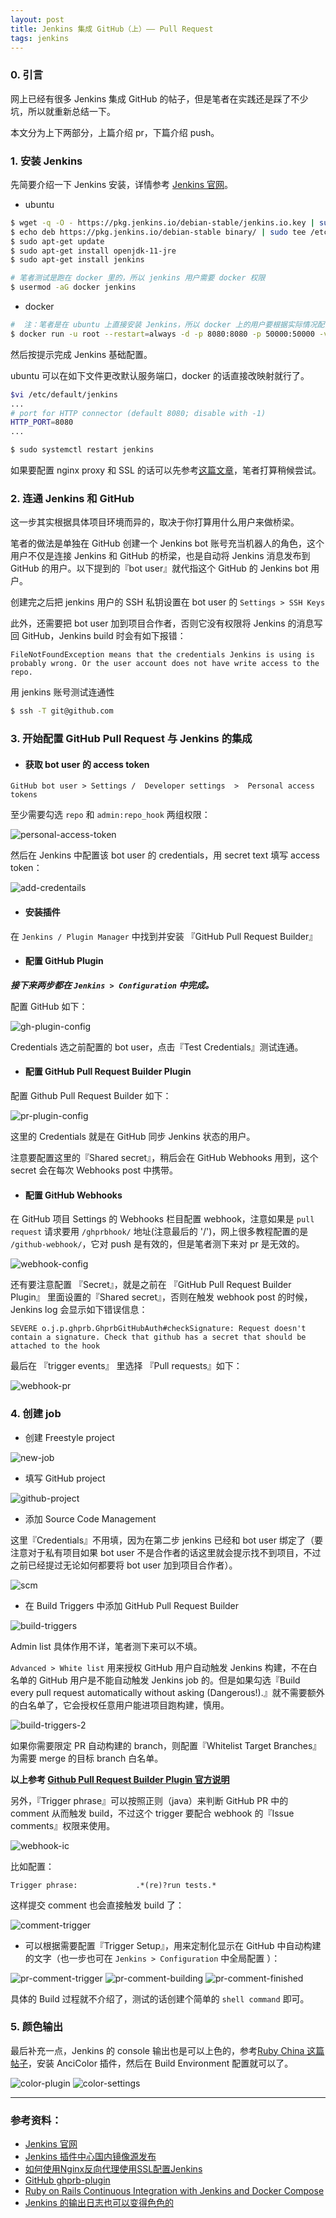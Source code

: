 ```yaml
---
layout: post
title: Jenkins 集成 GitHub（上）—— Pull Request
tags: jenkins
---
```


### 0. 引言

网上已经有很多 Jenkins 集成 GitHub 的帖子，但是笔者在实践还是踩了不少坑，所以就重新总结一下。

本文分为上下两部分，上篇介绍 pr，下篇介绍 push。

### 1. 安装 Jenkins

先简要介绍一下 Jenkins 安装，详情参考 [Jenkins 官网](https://jenkins.io/download/)。

* ubuntu

```bash
$ wget -q -O - https://pkg.jenkins.io/debian-stable/jenkins.io.key | sudo apt-key add -
$ echo deb https://pkg.jenkins.io/debian-stable binary/ | sudo tee /etc/apt/sources.list.d/jenkins.list
$ sudo apt-get update
$ sudo apt-get install openjdk-11-jre
$ sudo apt-get install jenkins

# 笔者测试是跑在 docker 里的，所以 jenkins 用户需要 docker 权限
$ usermod -aG docker jenkins
```

* docker

```bash
#  注：笔者是在 ubuntu 上直接安装 Jenkins，所以 docker 上的用户要根据实际情况配置
$ docker run -u root --restart=always -d -p 8080:8080 -p 50000:50000 -v jenkins-data:/var/jenkins_home -v /var/run/docker.sock:/var/run/docker.sock -v /etc/localtime:/etc/localtime -v /path/to/jenkins-key:/root/.ssh --name jenkins jenkins/jenkins:lts
```

然后按提示完成 Jenkins 基础配置。

ubuntu 可以在如下文件更改默认服务端口，docker 的话直接改映射就行了。

```bash
$vi /etc/default/jenkins
...
# port for HTTP connector (default 8080; disable with -1)
HTTP_PORT=8080
...

$ sudo systemctl restart jenkins
```

如果要配置 nginx proxy 和 SSL 的话可以先参考[这篇文章](https://www.howtoing.com/how-to-configure-jenkins-with-ssl-using-an-nginx-reverse-proxy/)，笔者打算稍候尝试。

### 2. 连通 Jenkins 和 GitHub

这一步其实根据具体项目环境而异的，取决于你打算用什么用户来做桥梁。

笔者的做法是单独在 GitHub 创建一个 Jenkins bot 账号充当机器人的角色，这个用户不仅是连接 Jenkins 和 GitHub 的桥梁，也是自动将 Jenkins 消息发布到 GitHub 的用户。以下提到的『bot user』就代指这个 GitHub 的 Jenkins bot 用户。

创建完之后把 jenkins 用户的 SSH 私钥设置在 bot user 的 `Settings > SSH Keys`

此外，还需要把 bot user 加到项目合作者，否则它没有权限将 Jenkins 的消息写回 GitHub，Jenkins build 时会有如下报错：

```
FileNotFoundException means that the credentials Jenkins is using is probably wrong. Or the user account does not have write access to the repo.
```

用 jenkins 账号测试连通性

```bash
$ ssh -T git@github.com
```

### 3. 开始配置 GitHub Pull Request 与 Jenkins 的集成

- #### 获取 bot user 的 access token

```
GitHub bot user > Settings /  Developer settings  >  Personal access tokens
```

至少需要勾选 `repo` 和 `admin:repo_hook` 两组权限：

![personal-access-token](/assets/img/posts/2020/jenkins-github/personal-access-token.jpg "access token")

然后在 Jenkins 中配置该 bot user 的 credentials，用 secret text 填写 access token：

![add-credentails](/assets/img/posts/2020/jenkins-github/add-credentails.jpg "add credentails")

- #### 安装插件

在 `Jenkins / Plugin Manager` 中找到并安装 『GitHub Pull Request Builder』

- #### 配置 GitHub Plugin

***接下来两步都在 `Jenkins > Configuration` 中完成。***

配置 GitHub 如下：

![gh-plugin-config](/assets/img/posts/2020/jenkins-github/gh-plugin-config.jpg "gh plugin config")

Credentials 选之前配置的 bot user，点击『Test Credentials』测试连通。

- #### 配置 GitHub Pull Request Builder Plugin

配置 Github Pull Request Builder 如下：

![pr-plugin-config](/assets/img/posts/2020/jenkins-github/pr-plugin-config.jpg "pr plugin config")

这里的 Credentials 就是在 GitHub 同步 Jenkins 状态的用户。

注意要配置这里的『Shared secret』，稍后会在 GitHub Webhooks 用到，这个 secret 会在每次 Webhooks post 中携带。

- #### 配置 GitHub Webhooks

在 GitHub 项目 Settings 的 Webhooks 栏目配置 webhook，注意如果是 `pull request` 请求要用 `/ghprbhook/` 地址(注意最后的 '/')，网上很多教程配置的是 `/github-webhook/`，它对 push 是有效的，但是笔者测下来对 pr 是无效的。

![webhook-config](/assets/img/posts/2020/jenkins-github/webhook-config.jpg "webhook config")

还有要注意配置 『Secret』，就是之前在 『GitHub Pull Request Builder Plugin』 里面设置的『Shared secret』，否则在触发 webhook post 的时候，Jenkins log 会显示如下错误信息：

```
SEVERE o.j.p.ghprb.GhprbGitHubAuth#checkSignature: Request doesn't contain a signature. Check that github has a secret that should be attached to the hook
```

最后在 『trigger events』 里选择 『Pull requests』如下：

![webhook-pr](/assets/img/posts/2020/jenkins-github/webhook-pr.jpg "webhook pr")

### 4. 创建 job

* 创建 Freestyle project

![new-job](/assets/img/posts/2020/jenkins-github/new-job.jpg "new job")

* 填写 GitHub project

![github-project](/assets/img/posts/2020/jenkins-github/github-project.jpg "github project")

* 添加 Source Code Management

这里『Credentials』不用填，因为在第二步 jenkins 已经和 bot user 绑定了（要注意对于私有项目如果 bot user 不是合作者的话这里就会提示找不到项目，不过之前已经提过无论如何都要将 bot user 加到项目合作者）。

![scm](/assets/img/posts/2020/jenkins-github/scm.jpg "scm")

* 在 Build Triggers 中添加 GitHub Pull Request Builder

![build-triggers](/assets/img/posts/2020/jenkins-github/build-triggers.jpg "build triggers")

Admin list 具体作用不详，笔者测下来可以不填。

`Advanced > White list` 用来授权 GitHub 用户自动触发 Jenkins 构建，不在白名单的 GitHub 用户是不能自动触发 Jenkins job 的。但是如果勾选『Build every pull request automatically without asking (Dangerous!).』就不需要额外的白名单了，它会授权任意用户能进项目跑构建，慎用。

![build-triggers-2](/assets/img/posts/2020/jenkins-github/build-triggers-2.jpg "build triggers 2")

如果你需要限定 PR 自动构建的 branch，则配置『Whitelist Target Branches』为需要 merge 的目标 branch 白名单。

**以上参考 [Github Pull Request Builder Plugin 官方说明](https://github.com/jenkinsci/ghprb-plugin/blob/master/README.md#creating-a-job)**

另外，『Trigger phrase』可以按照正则（java）来判断 GitHub PR 中的 comment 从而触发 build，不过这个 trigger 要配合 webhook 的『Issue comments』权限来使用。

![webhook-ic](/assets/img/posts/2020/jenkins-github/webhook-ic.jpg "webhook ic")

比如配置：

```
Trigger phrase:             .*(re)?run tests.*
```

这样提交 comment 也会直接触发 build 了：

![comment-trigger](/assets/img/posts/2020/jenkins-github/comment-trigger.jpg "comment-trigger")

* 可以根据需要配置『Trigger Setup』，用来定制化显示在 GitHub 中自动构建的文字（也一步也可在 `Jenkins > Configuration` 中全局配置 ）：

![pr-comment-trigger](/assets/img/posts/2020/jenkins-github/pr-comment-trigger.jpg "pr comment trigger")
![pr-comment-building](/assets/img/posts/2020/jenkins-github/pr-comment-building.jpg "pr comment building")
![pr-comment-finished](/assets/img/posts/2020/jenkins-github/pr-comment-finished.jpg "pr comment finished")

具体的 Build 过程就不介绍了，测试的话创建个简单的 `shell command` 即可。

### 5. 颜色输出

最后补充一点，Jenkins 的 console 输出也是可以上色的，参考[Ruby China 这篇帖子](https://ruby-china.org/topics/30827)，安装 AnciColor 插件，然后在 Build Environment 配置就可以了。

![color-plugin](/assets/img/posts/2020/jenkins-github/color-plugin.jpg "color plugin")
![color-settings](/assets/img/posts/2020/jenkins-github/color-settings.jpg "color settings")

---

### 参考资料：

* [Jenkins 官网](https://jenkins.io)
* [Jenkins 插件中心国内镜像源发布](https://community.jenkins-zh.cn/t/jenkins/26)
* [如何使用Nginx反向代理使用SSL配置Jenkins](https://www.howtoing.com/how-to-configure-jenkins-with-ssl-using-an-nginx-reverse-proxy/)
* [GitHub ghprb-plugin](https://github.com/jenkinsci/ghprb-plugin)
* [Ruby on Rails Continuous Integration with Jenkins and Docker Compose](https://medium.com/wolox/ruby-on-rails-continuous-integration-with-jenkins-and-docker-compose-8dfd24c3df57)
* [Jenkins 的输出日志也可以变得色色的](https://ruby-china.org/topics/30827)

